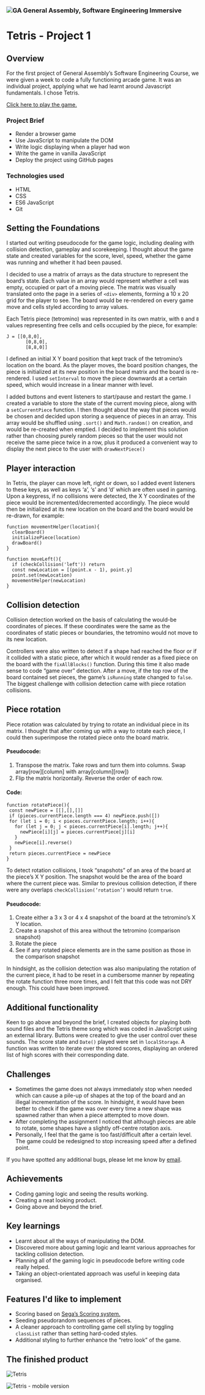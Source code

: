### ![GA](https://cloud.githubusercontent.com/assets/40461/8183776/469f976e-1432-11e5-8199-6ac91363302b.png) General Assembly, Software Engineering Immersive

# Tetris - Project 1


## Overview
For the first project of General Assembly’s Software Engineering Course, we were given a week to code a fully functioning arcade game. It was an individual project, applying what we had learnt around Javascript fundamentals. I chose Tetris. 


[Click here to play the game.](https://steftones.github.io/Tetris/)


### Project Brief
* Render a browser game
* Use JavaScript to manipulate the DOM
* Write logic displaying when a player had won
* Write the game in vanilla JavaScript
* Deploy the project using GitHub pages


### Technologies used
* HTML
* CSS
* ES6 JavaScript
* Git


## Setting the Foundations
I started out writing pseudocode for the game logic, including dealing with collision detection, gameplay and scorekeeping. I thought about the game state and created variables for the score, level, speed, whether the game was running and whether it had been paused.

I decided to use a matrix of arrays as the data structure to represent the board’s state. Each value in an array would represent whether a cell was empty, occupied or part of a moving piece. The matrix was visually translated onto the page in a series of ```<div>``` elements, forming a 10 x 20 grid for the player to see. The board would be re-rendered on every game move and cells styled according to array values.

Each Tetris piece (tetromino) was represented in its own matrix, with ```0``` and ```8``` values representing free cells and cells occupied by the piece, for example:

```
J = [[0,8,0],
       [0,8,0],
       [8,8,0]]
```

I defined an initial X Y board position that kept track of the tetromino’s location on the board. As the player moves, the board position changes, the piece is initialized at its new position in the board matrix and the board is re-rendered. I used ```setInterval``` to move the piece downwards at a certain speed, which would increase in a linear manner with level.

I added buttons and event listeners to start/pause and restart the game. I created a variable to store the state of the current moving piece, along with a ```setCurrentPiece``` function. I then thought about the way that pieces would be chosen and decided upon storing a sequence of pieces in an array. This array would be shuffled using ```.sort()``` and ```Math.random()``` on creation, and would be re-created when emptied. I decided to implement this solution rather than choosing purely random pieces so that the user would not receive the same piece twice in a row, plus it produced a convenient way to display the next piece to the user with ```drawNextPiece()```


## Player interaction
In Tetris, the player can move left, right or down, so I added event listeners to these keys, as well as keys ‘a’, ‘s’ and ‘d’ which are often used in gaming. Upon a keypress, if no collisions were detected, the X Y coordinates of the piece would be incremented/decremented accordingly. The piece would then be initialized at its new location on the board and the board would be re-drawn, for example:

```
function movementHelper(location){
  clearBoard()
  initializePiece(location)
  drawBoard()
}

function moveLeft(){
  if (checkCollision('left')) return
  const newLocation = [(point.x - 1), point.y]
  point.set(newLocation)
  movementHelper(newLocation)
}
```


## Collision detection
Collision detection worked on the basis of calculating the would-be coordinates of pieces. If these coordinates were the same as the coordinates of static pieces or boundaries, the tetromino would not move to its new location.

Controllers were also written to detect if a shape had reached the floor or if it collided with a static piece, after which it would render as a fixed piece on the board with the ```fixAllBlocks()``` function. During this time it also made sense to code “game over” detection. After a move, if the top row of the board contained set pieces, the game’s ```isRunning``` state changed to ```false```. The biggest challenge with collision detection came with piece rotation collisions.


## Piece rotation
Piece rotation was calculated by trying to rotate an individual piece in its matrix. I thought that after coming up with a way to rotate each piece, I could then superimpose the rotated piece onto the board matrix.


#### Pseudocode:
1. Transpose the matrix. Take rows and turn them into columns. Swap array[row][column] with array[column][row])
2. Flip the matrix horizontally. Reverse the order of each row.

#### Code:
```
function rotatePiece(){
 const newPiece = [[],[],[]]
 if (pieces.currentPiece.length === 4) newPiece.push([])
 for (let i = 0; i < pieces.currentPiece.length; i++){
   for (let j = 0; j < pieces.currentPiece[i].length; j++){
     newPiece[i][j] = pieces.currentPiece[j][i]
   }
   newPiece[i].reverse()
 }
 return pieces.currentPiece = newPiece
}
```

To detect rotation collisions, I took “snapshots” of an area of the board at the piece’s X Y position. The snapshot would be the area of the board where the current piece was. Similar to previous collision detection, if there were any overlaps ```checkCollision(‘rotation’)``` would return ```true```.

#### Pseudocode:
1. Create either a 3 x 3 or 4 x 4 snapshot of the board at the tetromino’s X Y location.
2. Create a snapshot of this area without the tetromino (comparison snapshot)
3. Rotate the piece
4. See if any rotated piece elements are in the same position as those in the comparison snapshot

In hindsight, as the collision detection was also manipulating the rotation of the current piece, it had to be reset in a cumbersome manner by repeating the rotate function three more times, and I felt that this code was not DRY enough. This could have been improved.


## Additional functionality
Keen to go above and beyond the brief, I created objects for playing both sound files and the Tetris theme song which was coded in JavaScript using an external library. Buttons were created to give the user control over these sounds. The score state and ```Date()``` played were set in ```localStorage```. A function was written to iterate over the stored scores, displaying an ordered list of high scores with their corresponding date.


## Challenges
* Sometimes the game does not always immediately stop when needed which can cause a pile-up of shapes at the top of the board and an illegal incrementation of the score. In hindsight, it would have been better to check if the game was over every time a new shape was spawned rather than when a piece attempted to move down.
* After completing the assignment I noticed that although pieces are able to rotate, some shapes have a slightly off-centre rotation axis.
* Personally, I feel that the game is too fast/difficult after a certain level. The game could be redesigned to stop increasing speed after a defined point.

If you have spotted any additional bugs, please let me know by <a href="mailto:stefansokolowski16@gmail.com">email</a>.


## Achievements
* Coding gaming logic and seeing the results working.
* Creating a neat looking product.
* Going above and beyond the brief.


## Key learnings
* Learnt about all the ways of manipulating the DOM.
* Discovered more about gaming logic and learnt various approaches for tackling collision detection.
* Planning all of the gaming logic in pseudocode before writing code really helped.
* Taking an object-orientated approach was useful in keeping data organised.


## Features I'd like to implement
* Scoring based on <a href="https://tetris.wiki/Scoring">Sega’s Scoring system.</a>
* Seeding pseudorandom sequences of pieces.
* A cleaner approach to controlling game cell styling by toggling ```classList``` rather than setting hard-coded styles.
* Additional styling to further enhance the “retro look” of the game.



## The finished product
![Tetris](tetris-images/tetris1.png)

![Tetris - mobile version](tetris-images/tetris2.png)
